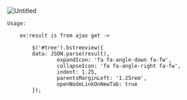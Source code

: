 ![Untitled](https://github.com/alextanasa91/Bootstrap-5-tree-view/assets/104349012/cf277720-f1e8-4d9d-9f56-ca0b046743f7)


 
 
 	Usage:
    
		ex:result is from ajax get ->
    
			$('#tree').bstreeview({ 
			data: JSON.parse(result),
	                expandIcon: 'fa fa-angle-down fa-fw',
	                collapseIcon: 'fa fa-angle-right fa-fw',
	                indent: 1.25,
	                parentsMarginLeft: '1.25rem',
	                openNodeLinkOnNewTab: true
			});   
